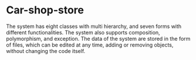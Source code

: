 # Car-shop-store
The system has eight classes with multi hierarchy, and seven forms with different functionalities. The system also supports composition, polymorphism, and exception. The data of the system are stored in the form of files, which can be edited at any time, adding or removing objects, without changing the code itself.
